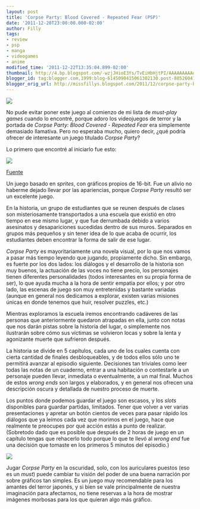 ```yaml
---
layout: post
title: 'Corpse Party: Blood Covered - Repeated Fear (PSP)'
date: '2011-12-20T23:00:00.000-02:00'
author: Filly
tags:
- review
- psp
- manga
- videogames
- anime
modified_time: '2011-12-22T13:35:04.899-02:00'
thumbnail: http://4.bp.blogspot.com/-wzjJHioE3Ys/TvEiHbHjtPI/AAAAAAAAAqc/t1bXhUY8H9c/s72-c/corpseparty.jpg
blogger_id: tag:blogger.com,1999:blog-6145090415061302130.post-8852604114830652625
blogger_orig_url: http://missfillys.blogspot.com/2011/12/corpse-party-blood-covered-repeated.html
---
```

[![](http://4.bp.blogspot.com/-wzjJHioE3Ys/TvEiHbHjtPI/AAAAAAAAAqc/t1bXhUY8H9c/s320/corpseparty.jpg)][0]

No pude evitar poner este juego al comienzo de mi lista de _must-play games_ cuando lo encontré, porque adoro los
videojuegos de terror y la portada de _Corpse Party: Blood Covered - Repeated Fear_ era simplemente demasiado llamativa.
Pero no esperaba mucho, quiero decir, ¿qué podría ofrecer de interesante un juego titulado _Corpse Party_?

Lo primero que encontré al iniciarlo fue esto:

[![](http://4.bp.blogspot.com/-O9BWhyZpVgE/TvEijpuLIQI/AAAAAAAAAqk/ocgIRTcmCSM/s400/CorpseParty1.png)][1]

[Fuente][2]

Un juego basado en _sprites_, con gráficos propios de 16-bit. Fue un alivio no haberme dejado llevar por las
apariencias, porque _Corpse Party_ resultó ser un excelente juego.

En la historia, un grupo de estudiantes que se reunen después de clases son misteriosamente transportados a una escuela
que existió en otro tiempo en ese mismo lugar, y que fue derrumbada debido a varios asesinatos y desapariciones
sucedidas dentro de sus muros. Separados en grupos más pequeños y sin tener idea de lo que acaba de ocurrir, los
estudiantes deben encontrar la forma de salir de ese lugar.

_Corpse Party_ es mayoritariamente una novela visual, por lo que nos vamos a pasar más tiempo leyendo que jugando,
propiamente dicho. Sin embargo, es fuerte por los dos lados: los diálogos y el desarrollo de la historia son muy buenos,
la actuación de las voces no tiene precio, los personajes tienen diferentes personalidades (todos interesantes en su
propia forma de ser), lo que ayuda mucha a la hora de sentir empatía por ellos; y por otro lado, las escenas de juego
son muy entretenidas y bastante variadas (aunque en general nos dedicamos a explorar, existen varias misiones únicas en
donde tenemos que huir, resolver puzzles, etc.)

Mientras exploramos la escuela iremos encontrando cadáveres de las personas que anteriormente quedaron atrapadas en
ella, junto con notas que nos darán pistas sobre la historia del lugar, o simplemente nos ilustrarán sobre cómo sus
víctimas se volvieron locas y sobre la lenta y agonizante muerte que sufrieron después. 

La historia se divide en 5 capítulos, cada uno de los cuales cuenta con cierta cantidad de finales desbloqueables, y de
todos ellos sólo uno te permitirá avanzar al episodio siguiente. Decisiones tan triviales como leer todas las notas de
un cuaderno, entrar a una habitación o contestarle a un personaje pueden llevar, inmediata o eventualmente, a un mal
final. Muchos de estos _wrong ends_ son largos y elaborados, y en general nos ofrecen una descripción oscura y detallada
de nuestro proceso de muerte.

Los puntos donde podemos guardar el juego son escasos, y los _slots_ disponibles para guardar partidas, limitados.
Tener que volver a ver varias presentaciones y apretar un botón cientos de veces para pasar rápido los diálogos que ya
leímos cada vez que morimos en el juego, hace que realmente te preocupes por qué acción estás a punto de realizar.
(Sobretodo dado que es posible que después de 2 horas de juego en un capítulo tengas que rehacerlo todo porque lo que te
llevó al _wrong end_ fue una decisión que tomaste en los primeros 5 minutos del episodio.)

[![](http://1.bp.blogspot.com/-MDo5G1ahiuc/TvEmJ_xH7RI/AAAAAAAAAqs/bwjF6wcj08Y/s400/corpseparty2.jpg)][3]

Jugar _Corpse Party_ en la oscuridad, solo, con los auriculares puestos (eso es un _must_) puede cambiar tu visión del
poder de una buena narración por sobre gráficos tan simples. Es un juego muy recomendable para los amantes del terror
japonés, y si bien se vale principalmente de nuestra imaginación para afectarnos, no tiene reservas a la hora de
mostrar imágenes morbosas para los que quieran algo más gráfico. 

[0]: http://4.bp.blogspot.com/-wzjJHioE3Ys/TvEiHbHjtPI/AAAAAAAAAqc/t1bXhUY8H9c/s1600/corpseparty.jpg
[1]: http://4.bp.blogspot.com/-O9BWhyZpVgE/TvEijpuLIQI/AAAAAAAAAqk/ocgIRTcmCSM/s1600/CorpseParty1.png
[2]: http://gamixt.com/
[3]: http://1.bp.blogspot.com/-MDo5G1ahiuc/TvEmJ_xH7RI/AAAAAAAAAqs/bwjF6wcj08Y/s1600/corpseparty2.jpg
[4]: http://www.pushsquare.com/